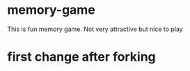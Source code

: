 # memory-game
This is fun memory game. Not very attractive but nice to play

# first change after forking